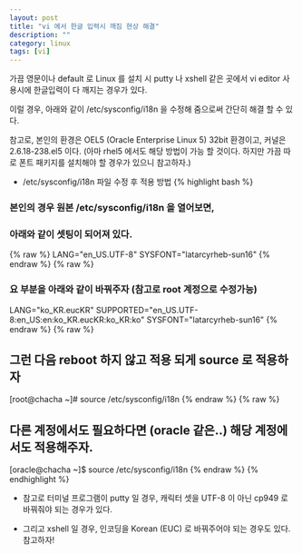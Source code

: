 ```yaml
---
layout: post
title: "vi 에서 한글 입력시 깨짐 현상 해결"
description: ""
category: linux
tags: [vi]
---
```


가끔 영문이나 default 로 Linux 를 설치 시 putty 나 xshell 같은 곳에서 vi editor 사용시에 한글입력이 다 깨지는 경우가 있다. 

이럴 경우, 아래와 같이 /etc/sysconfig/i18n 을 수정해 줌으로써 간단히 해결 할 수 있다. 

참고로, 본인의 환경은 OEL5 (Oracle Enterprise Linux 5) 32bit 환경이고, 커널은 2.6.18-238.el5 이다. (아마 rhel5 에서도 해당 방법이 가능 할 것이다. 하지만 가끔 따로 폰트 패키지를 설치해야 할 경우가 있으니 참고하자.)


- /etc/sysconfig/i18n 파일 수정 후 적용 방법
{% highlight bash %}
### 본인의 경우 원본 /etc/sysconfig/i18n 을 열어보면, 
### 아래와 같이 셋팅이 되어져 있다. 
{% raw %}
LANG="en_US.UTF-8"
SYSFONT="latarcyrheb-sun16"
{% endraw %}
{% raw %}
### 요 부분을 아래와 같이 바꿔주자 (참고로 root 계정으로 수정가능)
LANG="ko_KR.eucKR"
SUPPORTED="en_US.UTF-8:en_US:en:ko_KR.eucKR:ko_KR:ko"
SYSFONT="latarcyrheb-sun16"
{% endraw %}
{% raw %}
## 그런 다음 reboot 하지 않고 적용 되게 source 로 적용하자
[root@chacha ~]# source /etc/sysconfig/i18n
{% endraw %}
{% raw %}
## 다른 계정에서도 필요하다면 (oracle 같은..) 해당 계정에서도 적용해주자.
[oracle@chacha ~]$ source /etc/sysconfig/i18n
{% endraw %}
{% endhighlight %}
- 참고로 터미널 프로그램이 putty 일 경우, 캐릭터 셋을 UTF-8 이 아닌 cp949 로 바꿔줘야 되는 경우가 있다. 

- 그리고 xshell 일 경우, 인코딩을 Korean (EUC) 로 바꿔주어야 되는 경우도 있다. 참고하자!


